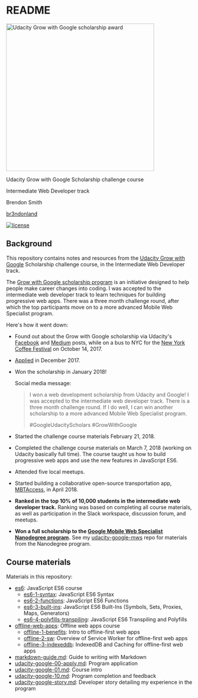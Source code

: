 # README

<img src="img/udacity-google-scholarship.png" alt="Udacity Grow with Google scholarship award" width="400px">

Udacity Grow with Google Scholarship challenge course

Intermediate Web Developer track

Brendon Smith

[br3ndonland](https://github.com/br3ndonland)

[![license](https://img.shields.io/badge/license-MIT-blue.svg?longCache=true&style=for-the-badge)](https://choosealicense.com/)

## Background

This repository contains notes and resources from the [Udacity Grow with Google](https://www.udacity.com/grow-with-google) Scholarship challenge course, in the Intermediate Web Developer track.

The [Grow with Google scholarship program](https://www.udacity.com/grow-with-google) is an initiative designed to help people make career changes into coding. I was accepted to the intermediate web developer track to learn techniques for building progressive web apps. There was a three month challenge round, after which the top participants move on to a more advanced Mobile Web Specialist program.

Here's how it went down:

- Found out about the Grow with Google scholarship via Udacity's [Facebook](https://www.facebook.com/Udacity/posts/1250067568431912) and [Medium](https://medium.com/udacity/grow-with-google-50-000-new-scholarships-available-now-1aa0513430b6) posts, while on a bus to NYC for the [New York Coffee Festival](https://www.newyorkcoffeefestival.com/) on October 14, 2017.
- [Applied](https://github.com/br3ndonland/udacity-google/blob/master/udacity-google-00-apply.md) in December 2017.
- Won the scholarship in January 2018!

  Social media message:

  > I won a web development scholarship from Udacity and Google! I was accepted to the intermediate web developer track. There is a three month challenge round. If I do well, I can win another scholarship to a more advanced Mobile Web Specialist program.
  >
  > #GoogleUdacityScholars #GrowWithGoogle

- Started the challenge course materials February 21, 2018.
- Completed the challenge course materials on March 7, 2018 (working on Udacity basically full time). The course taught us how to build progressive web apps and use the new features in JavaScript ES6.
- Attended five local meetups.
- Started building a collaborative open-source transportation app, [MBTAccess](https://github.com/growwithgooglema/mbtaccess), in April 2018.
- **Ranked in the top 10% of 10,000 students in the intermediate web developer track.** Ranking was based on completing all course materials, as well as participation in the Slack workspace, discussion forum, and meetups.
- **Won a full scholarship to the [Google Mobile Web Specialist Nanodegree program](https://www.udacity.com/course/mobile-web-specialist-nanodegree--nd024).** See my [udacity-google-mws](https://github.com/br3ndonland/udacity-google-mws) repo for materials from the Nanodegree program.

## Course materials

Materials in this repository:

- [es6](es6): JavaScript ES6 course
  - [es6-1-syntax](es6/es6-1-syntax.md): JavaScript ES6 Syntax
  - [es6-2-functions](es6/es6-2-functions.md): JavaScript ES6 Functions
  - [es6-3-built-ins](es6/es6-3-built-ins.md): JavaScript ES6 Built-Ins (Symbols, Sets, Proxies, Maps, Generators)
  - [es6-4-polyfills-transpiling](es6/es6-4-polyfills-transpiling.md): JavaScript ES6 Transpiling and Polyfills
- [offline-web-apps](offline-web-apps): Offline web apps course
  - [offline-1-benefits](offline-web-apps/offline-1-benefits.md): Intro to offline-first web apps
  - [offline-2-sw](offline-web-apps/offline-2-sw.md): Overview of Service Worker for offline-first web apps
  - [offline-3-indexeddb](offline-web-apps/offline-3-indexeddb.md): IndexedDB and Caching for offline-first web apps
- [markdown-guide.md](markdown-guide.md): Guide to writing with Markdown
- [udacity-google-00-apply.md](udacity-google-00-apply.md): Program application
- [udacity-google-01.md](udacity-google-01.md): Course intro
- [udacity-google-10.md](udacity-google-10.md): Program completion and feedback
- [udacity-google-story.md](udacity-google-story.md): Developer story detailing my experience in the program
